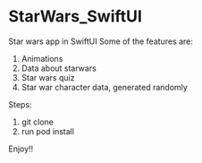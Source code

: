 # StarWars_SwiftUI
Star wars app in SwiftUI
Some of the features are: 
1) Animations
2) Data about starwars
3) Star wars quiz
4) Star war character data, generated randomly

Steps:
1) git clone
2) run pod install

Enjoy!!

